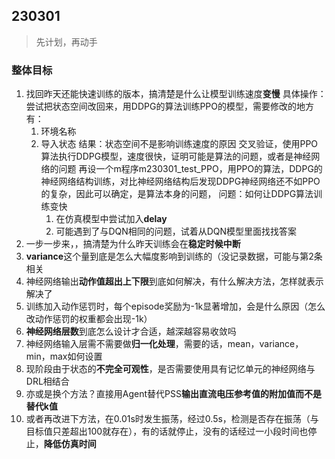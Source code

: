 ## 230301

>  先计划，再动手

### 整体目标

1. 找回昨天还能快速训练的版本，搞清楚是什么让模型训练速度**变慢**
   具体操作：尝试把状态空间改回来，用DDPG的算法训练PPO的模型，需要修改的地方有：
   1. 环境名称
   2. 导入状态
      结果：状态空间不是影响训练速度的原因
      交叉验证，使用PPO算法执行DDPG模型，速度很快，证明可能是算法的问题，或者是神经网络的问题
      再设一个m程序m230301_test_PPO，用PPO的算法，DDPG的神经网络结构训练，对比神经网络结构后发现DDPG神经网络还不如PPO的复杂，因此可以确定，是算法本身的问题，
      问题：如何让DDPG算法训练变快
      1. 在仿真模型中尝试加入**delay**
      2. 可能遇到了与DQN相同的问题，试着从DQN模型里面找找答案
2. 一步一步来，，搞清楚为什么昨天训练会在**稳定时候中断**
3. **variance**这个量到底是怎么大幅度影响到训练的（没记录数据，可能与第2条相关
4. 神经网络输出**动作值超出上下限**到底如何解决，有什么解决方法，怎样就表示解决了
5. 训练加入动作惩罚时，每个episode奖励为-1k显著增加，会是什么原因（怎么改动作惩罚的权重都会出现-1k）
6. **神经网络层数**到底怎么设计才合适，越深越容易收敛吗
7. 神经网络输入层需不需要做**归一化处理**，需要的话，mean，variance，min，max如何设置
8. 现阶段由于状态的**不完全可观性**，是否需要使用具有记忆单元的神经网络与DRL相结合
9. 亦或是换个方法？直接用Agent替代PSS**输出直流电压参考值的附加值而不是替代k值**
10. 或者再改进下方法，在0.01s时发生振荡，经过0.5s，检测是否存在振荡（与目标值只差超出100就存在），有的话就停止，没有的话经过一小段时间也停止，**降低仿真时间**

